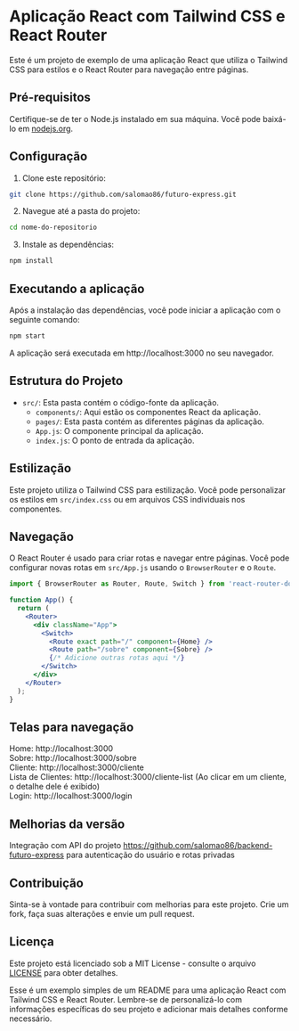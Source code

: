 # Aplicação React com Tailwind CSS e React Router

Este é um projeto de exemplo de uma aplicação React que utiliza o Tailwind CSS para estilos e o React Router para navegação entre páginas.

## Pré-requisitos

Certifique-se de ter o Node.js instalado em sua máquina. Você pode baixá-lo em [nodejs.org](https://nodejs.org/).

## Configuração

1. Clone este repositório:

```bash
git clone https://github.com/salomao86/futuro-express.git
```

2. Navegue até a pasta do projeto:

```bash
cd nome-do-repositorio
```

3. Instale as dependências:

```bash
npm install
```

## Executando a aplicação

Após a instalação das dependências, você pode iniciar a aplicação com o seguinte comando:

```bash
npm start
```

A aplicação será executada em http://localhost:3000 no seu navegador.

## Estrutura do Projeto

- `src/`: Esta pasta contém o código-fonte da aplicação.
  - `components/`: Aqui estão os componentes React da aplicação.
  - `pages/`: Esta pasta contém as diferentes páginas da aplicação.
  - `App.js`: O componente principal da aplicação.
  - `index.js`: O ponto de entrada da aplicação.

## Estilização

Este projeto utiliza o Tailwind CSS para estilização. Você pode personalizar os estilos em `src/index.css` ou em arquivos CSS individuais nos componentes.

## Navegação

O React Router é usado para criar rotas e navegar entre páginas. Você pode configurar novas rotas em `src/App.js` usando o `BrowserRouter` e o `Route`.

```jsx
import { BrowserRouter as Router, Route, Switch } from 'react-router-dom';

function App() {
  return (
    <Router>
      <div className="App">
        <Switch>
          <Route exact path="/" component={Home} />
          <Route path="/sobre" component={Sobre} />
          {/* Adicione outras rotas aqui */}
        </Switch>
      </div>
    </Router>
  );
}
```
## Telas para navegação
Home: http://localhost:3000 <br>
Sobre: http://localhost:3000/sobre <br>
Cliente: http://localhost:3000/cliente <br>
Lista de Clientes: http://localhost:3000/cliente-list (Ao clicar em um cliente, o detalhe dele é exibido)<br>
Login: http://localhost:3000/login <br>


## Melhorias da versão 
Integração com API do projeto https://github.com/salomao86/backend-futuro-express para autenticação do usuário e rotas privadas

## Contribuição

Sinta-se à vontade para contribuir com melhorias para este projeto. Crie um fork, faça suas alterações e envie um pull request.

## Licença

Este projeto está licenciado sob a MIT License - consulte o arquivo [LICENSE](LICENSE) para obter detalhes.

Esse é um exemplo simples de um README para uma aplicação React com Tailwind CSS e React Router. Lembre-se de personalizá-lo com informações específicas do seu projeto e adicionar mais detalhes conforme necessário.
